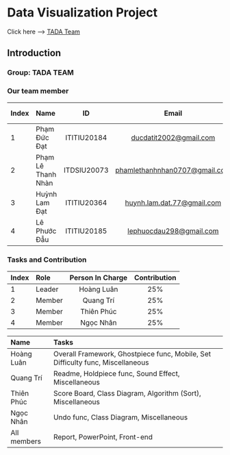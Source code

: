 
# Data Visualization Project 
Click here --> <a href="https://tadateam-data-visualization-project.surge.sh/" target="_blank">TADA Team</a>

## Introduction <a name="introduction"></a>
### Group: TADA TEAM
### Our team member
| Index | Name                   |     ID      |              Email               | Github account             |
|:------|:-----------------------|:-----------:|:--------------------------------:|:---------------------------|
| 1     | Phạm Đức Đạt | ITITIU20184 | ducdatit2002@gmail.com | ducdatit2002 |
| 2     | Phạm Lê Thanh Nhàn| ITDSIU20073 | phamlethanhnhan0707@gmail.com | naulkun7 |
| 3     | Huỳnh Lam Đạt| ITITIU20364 | huynh.lam.dat.77@gmail.com |   thienphuc1802 |
| 4     | Lê Phước Đẫu| ITITIU20185 | lephuocdau298@gmail.com | petertran410 |           

### Tasks and Contribution 
| Index | Role                                                         | Person In Charge | Contribution |
|:------|:-------------------------------------------------------------|:--------------:|:------------:|
| 1     | Leader     |   Hoàng Luân   |          25%      |
| 2     | Member      |   Quang Trí    |          25%      |
| 3     | Member  |  Thiên Phúc     |      25%          |
| 4     | Member |     Ngọc Nhân     |          25%      |  


| Name | Tasks |
|:------|:-------------------------------------------------------------|
| Hoàng Luân     | Overall Framework, Ghostpiece func, Mobile, Set Difficulty func, Miscellaneous   |   
| Quang Trí     | Readme, Holdpiece func, Sound Effect, Miscellaneous     |    
| Thiên Phúc     | Score Board, Class Diagram, Algorithm (Sort), Miscellaneous  |     
| Ngọc Nhân     | Undo func, Class Diagram, Miscellaneous |      
| All members    | Report, PowerPoint, Front-end |
